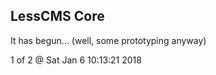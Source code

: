 LessCMS Core
------------

It has begun... (well, some prototyping anyway)

1 of 2 @ Sat Jan  6 10:13:21 2018
